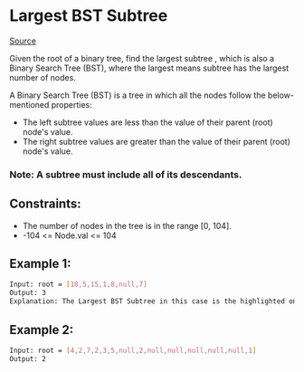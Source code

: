 # Largest BST Subtree
[Source](https://leetcode.com/problems/reconstruct-itinerary/)

Given the root of a binary tree, find the largest 
subtree
, which is also a Binary Search Tree (BST), where the largest means subtree has the largest number of nodes.

A Binary Search Tree (BST) is a tree in which all the nodes follow the below-mentioned properties:

 - The left subtree values are less than the value of their parent (root) node's value.
 - The right subtree values are greater than the value of their parent (root) node's value.

### Note: A subtree must include all of its descendants.

## Constraints:

 - The number of nodes in the tree is in the range [0, 104].
 - -104 <= Node.val <= 104

## Example 1:
```sh
Input: root = [10,5,15,1,8,null,7]
Output: 3
Explanation: The Largest BST Subtree in this case is the highlighted one. The return value is the subtree's size, which is 3.
```

## Example 2:
```sh
Input: root = [4,2,7,2,3,5,null,2,null,null,null,null,null,1]
Output: 2
```

